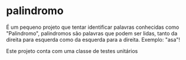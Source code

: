 # palindromo
É um pequeno projeto que tentar identificar palavras conhecidas como "Palindromo", palindromos são palavras que podem 
ser lidas, tanto da direita para esquerda como da esquerda para a direita. Exemplo: "asa"!

Este projeto conta com uma classe de testes unitários
